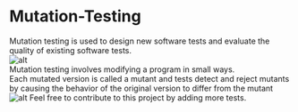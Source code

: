 # Mutation-Testing
Mutation testing is used to design new software tests and evaluate the quality of existing software tests.
<br>
![alt](https://cdn.guru99.com/images/m2.png)
<br>
Mutation testing involves modifying a program in small ways. 
<br>
Each mutated version is called a mutant and tests detect and reject mutants by causing the behavior of the original version to differ from the mutant
![alt](https://github.com/aniketgupta1902/Mutation-Testing/blob/main/mutation%20testing.jpg)
Feel free to contribute to this project by adding more tests.

